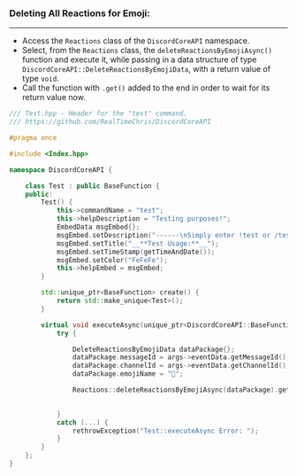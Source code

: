 
### **Deleting All Reactions for Emoji:**
---
- Access the `Reactions` class of the `DiscordCoreAPI` namespace.
- Select, from the `Reactions` class, the `deleteReactionsByEmojiAsync()` function and execute it, while passing in a data structure of type `DiscordCoreAPI::DeleteReactionsByEmojiData`, with a return value of type `void`.
- Call the function with `.get()` added to the end in order to wait for its return value now.

```cpp
/// Test.hpp - Header for the "test" command.
/// https://github.com/RealTimeChris/DiscordCoreAPI

#pragma once

#include <Index.hpp>

namespace DiscordCoreAPI {

	class Test : public BaseFunction {
	public:
		Test() {
			this->commandName = "test";
			this->helpDescription = "Testing purposes!";
			EmbedData msgEmbed{};
			msgEmbed.setDescription("------\nSimply enter !test or /test!\n------");
			msgEmbed.setTitle("__**Test Usage:**__");
			msgEmbed.setTimeStamp(getTimeAndDate());
			msgEmbed.setColor("FeFeFe");
			this->helpEmbed = msgEmbed;
		}

		std::unique_ptr<BaseFunction> create() {
			return std::make_unique<Test>();
		}

		virtual void executeAsync(unique_ptr<DiscordCoreAPI::BaseFunctionArguments> args) {
			try {

				DeleteReactionsByEmojiData dataPackage{};
				dataPackage.messageId = args->eventData.getMessageId();
				dataPackage.channelId = args->eventData.getChannelId();
				dataPackage.emojiName = "💯";

				Reactions::deleteReactionsByEmojiAsync(dataPackage).get();

				
			}
			catch (...) {
				rethrowException("Test::executeAsync Error: ");
			}
		}
	};
}
```
